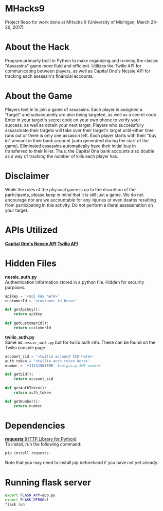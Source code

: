 # MHacks9
Project Repo for work done at MHacks 9 (University of Michigan, March 24-26, 2017)

# About the Hack  
Program primarily built in Python to make organizing and running the classic "Assassins" game more fluid and efficient.
Utilizes the Twilio API for communicating between players, as well as Capital One's Nessie API for tracking each assassin's financial accounts. 

# About the Game  
Players text in to join a game of assassins. Each player is assigned a "target" and subsequently are also being targeted, as well as a secret code.
Enter in your target's secret code on your own phone to verify your success, as well as obtain your next target.
Players who successfully assassinate their targets will take over their target's target until either time runs out or there is only one assassin left. 
Each player starts with their "buy in" amount in their bank account (auto generated during the start of the game). 
Eliminated assassins automatically have their initial buy in transferred to their killer. Thus, the Capital One bank accounts also double as a way of tracking the number of kills each player has.

# Disclaimer
While the rules of the physical game is up to the discretion of the participants, please keep in mind that it is still just a game. 
We do not encourage nor are we accountable for any injuries or even deaths resulting from participating in this activity. Do not perform a literal assassination on your target.

# APIs Utilized
[**Capital One's Nessie API**](https://api.reimaginebanking.com)
[**Twilio API**](https://www.twilio.com/docs/)

# Hidden Files
**nessie_auth.py**  
Authentication information stored in a python file.
Hidden for security purposes.
```python
apiKey = '<api key here>'
customerId = '<customer id here>'

def getApiKey():
	return apiKey
	
def getCustomerId():
	return customerId
```

**twilio_auth.py**  
Same as `nessie_auth.py` but for twilio auth info.
These can be found on the Twilio console page
```python
account_sid = '<twilio accound SID here>'
auth_token = '<twilio auth token here>'
number = '+11234567890' #outgoing SMS number

def getSid():
	return account_sid
	
def getAuthToken():
	return auth_token

def getNumber():
	return number
```

# Dependencies
[**requests** (HTTP Library for Python)](http://docs.python-requests.org/en/master/user/install/)  
To install, run the following command:
```bash
pip install requests
```
Note that you may need to install pip beforehand if you have not yet already.

# Running flask server
```bash
export FLASK_APP=app.py
export FLASK_DEBUG=1
flask run
```
